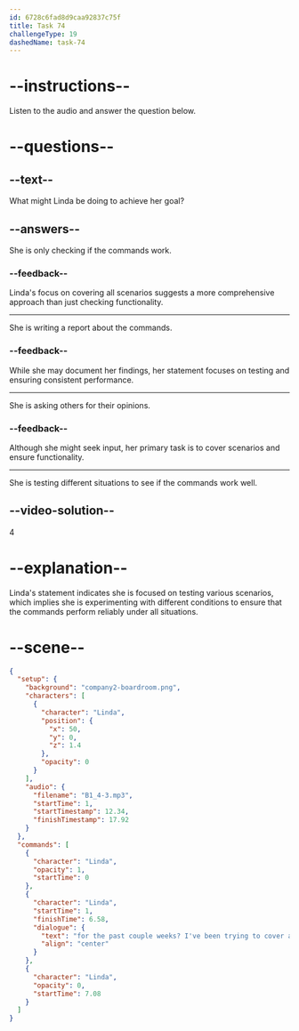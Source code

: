 ```yaml
---
id: 6728c6fad8d9caa92837c75f
title: Task 74
challengeType: 19
dashedName: task-74
---
```


<!-- (audio) Linda: For the past couple of weeks. I’ve been trying to cover all scenarios to ensure that the commands work consistently. -->

# --instructions--

Listen to the audio and answer the question below.

# --questions--

## --text--

What might Linda be doing to achieve her goal?

## --answers--

She is only checking if the commands work.

### --feedback--

Linda's focus on covering all scenarios suggests a more comprehensive approach than just checking functionality.

---

She is writing a report about the commands.

### --feedback--

While she may document her findings, her statement focuses on testing and ensuring consistent performance.

---

She is asking others for their opinions.

### --feedback--

Although she might seek input, her primary task is to cover scenarios and ensure functionality.

---

She is testing different situations to see if the commands work well.

## --video-solution--

4

# --explanation--

Linda's statement indicates she is focused on testing various scenarios, which implies she is experimenting with different conditions to ensure that the commands perform reliably under all situations.

# --scene--

```json
{
  "setup": {
    "background": "company2-boardroom.png",
    "characters": [
      {
        "character": "Linda",
        "position": {
          "x": 50,
          "y": 0,
          "z": 1.4
        },
        "opacity": 0
      }
    ],
    "audio": {
      "filename": "B1_4-3.mp3",
      "startTime": 1,
      "startTimestamp": 12.34,
      "finishTimestamp": 17.92
    }
  },
  "commands": [
    {
      "character": "Linda",
      "opacity": 1,
      "startTime": 0
    },
    {
      "character": "Linda",
      "startTime": 1,
      "finishTime": 6.58,
      "dialogue": {
        "text": "for the past couple weeks? I've been trying to cover all scenarios to ensure that the commands work consistently",
        "align": "center"
      }
    },
    {
      "character": "Linda",
      "opacity": 0,
      "startTime": 7.08
    }
  ]
}
```
